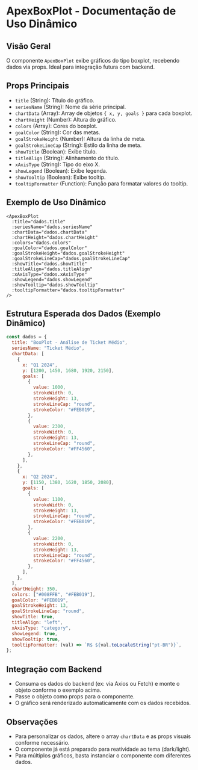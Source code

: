# ApexBoxPlot - Documentação de Uso Dinâmico

## Visão Geral

O componente `ApexBoxPlot` exibe gráficos do tipo boxplot, recebendo dados via props. Ideal para integração futura com backend.

## Props Principais

- `title` (String): Título do gráfico.
- `seriesName` (String): Nome da série principal.
- `chartData` (Array): Array de objetos `{ x, y, goals }` para cada boxplot.
- `chartHeight` (Number): Altura do gráfico.
- `colors` (Array): Cores do boxplot.
- `goalColor` (String): Cor das metas.
- `goalStrokeHeight` (Number): Altura da linha de meta.
- `goalStrokeLineCap` (String): Estilo da linha de meta.
- `showTitle` (Boolean): Exibe título.
- `titleAlign` (String): Alinhamento do título.
- `xAxisType` (String): Tipo do eixo X.
- `showLegend` (Boolean): Exibe legenda.
- `showTooltip` (Boolean): Exibe tooltip.
- `tooltipFormatter` (Function): Função para formatar valores do tooltip.

## Exemplo de Uso Dinâmico

```vue
<ApexBoxPlot
  :title="dados.title"
  :seriesName="dados.seriesName"
  :chartData="dados.chartData"
  :chartHeight="dados.chartHeight"
  :colors="dados.colors"
  :goalColor="dados.goalColor"
  :goalStrokeHeight="dados.goalStrokeHeight"
  :goalStrokeLineCap="dados.goalStrokeLineCap"
  :showTitle="dados.showTitle"
  :titleAlign="dados.titleAlign"
  :xAxisType="dados.xAxisType"
  :showLegend="dados.showLegend"
  :showTooltip="dados.showTooltip"
  :tooltipFormatter="dados.tooltipFormatter"
/>
```

## Estrutura Esperada dos Dados (Exemplo Dinâmico)

```js
const dados = {
  title: "BoxPlot - Análise de Ticket Médio",
  seriesName: "Ticket Médio",
  chartData: [
    {
      x: "Q1 2024",
      y: [1200, 1450, 1680, 1920, 2150],
      goals: [
        {
          value: 1000,
          strokeWidth: 0,
          strokeHeight: 13,
          strokeLineCap: "round",
          strokeColor: "#FEB019",
        },
        {
          value: 2300,
          strokeWidth: 0,
          strokeHeight: 13,
          strokeLineCap: "round",
          strokeColor: "#FF4560",
        },
      ],
    },
    {
      x: "Q2 2024",
      y: [1150, 1380, 1620, 1850, 2080],
      goals: [
        {
          value: 1100,
          strokeWidth: 0,
          strokeHeight: 13,
          strokeLineCap: "round",
          strokeColor: "#FEB019",
        },
        {
          value: 2200,
          strokeWidth: 0,
          strokeHeight: 13,
          strokeLineCap: "round",
          strokeColor: "#FF4560",
        },
      ],
    },
  ],
  chartHeight: 350,
  colors: ["#008FFB", "#FEB019"],
  goalColor: "#FEB019",
  goalStrokeHeight: 13,
  goalStrokeLineCap: "round",
  showTitle: true,
  titleAlign: "left",
  xAxisType: "category",
  showLegend: true,
  showTooltip: true,
  tooltipFormatter: (val) => `R$ ${val.toLocaleString("pt-BR")}`,
};
```

## Integração com Backend

- Consuma os dados do backend (ex: via Axios ou Fetch) e monte o objeto conforme o exemplo acima.
- Passe o objeto como props para o componente.
- O gráfico será renderizado automaticamente com os dados recebidos.

## Observações

- Para personalizar os dados, altere o array `chartData` e as props visuais conforme necessário.
- O componente já está preparado para reatividade ao tema (dark/light).
- Para múltiplos gráficos, basta instanciar o componente com diferentes dados.
